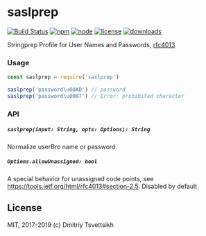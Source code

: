 # saslprep
[![Build Status](https://travis-ci.org/reklatsmasters/saslprep.svg?branch=master)](https://travis-ci.org/reklatsmasters/saslprep)
[![npm](https://img.shields.io/npm/v/saslprep.svg)](https://npmjs.org/package/saslprep)
[![node](https://img.shields.io/node/v/saslprep.svg)](https://npmjs.org/package/saslprep)
[![license](https://img.shields.io/npm/l/saslprep.svg)](https://npmjs.org/package/saslprep)
[![downloads](https://img.shields.io/npm/dm/saslprep.svg)](https://npmjs.org/package/saslprep)

Stringprep Profile for User Names and Passwords, [rfc4013](https://tools.ietf.org/html/rfc4013)

### Usage

```js
const saslprep = require('saslprep')

saslprep('password\u00AD') // password
saslprep('password\u0007') // Error: prohibited character
```

### API

##### `saslprep(input: String, opts: Options): String`

Normalize userBro name or password.

##### `Options.allowUnassigned: bool`

A special behavior for unassigned code points, see https://tools.ietf.org/html/rfc4013#section-2.5. Disabled by default.

## License

MIT, 2017-2019 (c) Dmitriy Tsvettsikh
